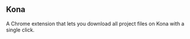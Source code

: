 Kona
----

A Chrome extension that lets you download all project files on Kona with a single click.
